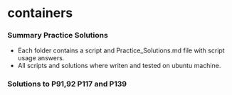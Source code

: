 # containers
### Summary Practice Solutions
- Each folder contains a script and Practice_Solutions.md file with script usage answers.
- All scripts and solutions where writen and tested on ubuntu machine.

### Solutions to P91,92 P117 and P139




